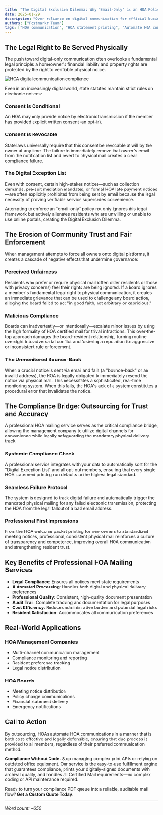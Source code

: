 ```yaml
---
title: "The Digital Exclusion Dilemma: Why 'Email-Only' is an HOA Policy Fail"
date: 2025-01-29
description: "Over-reliance on digital communication for official business violates the legal rights of residents entitled to physical mail, fueling resentment, leading to valid legal challenges, and creating an unnecessary compliance risk."
authors: ["Postmarkr Team"]
tags: ["HOA communication", "HOA statement printing", "Automate HOA communications", "Professional HOA mailing service", "HOA welcome packet printing", "HOA mailing compliance", "Digital exclusion"]
---
```


## The Legal Right to Be Served Physically

The push toward digital-only communication often overlooks a fundamental legal principle: a homeowner's financial liability and property rights are protected by the right to verifiable physical notice.

![HOA digital communication compliance](/banner-images/default-banner.webp)

Even in an increasingly digital world, state statutes maintain strict rules on electronic notices:

### Consent is Conditional

An HOA may only provide notice by electronic transmission if the member has provided explicit written consent (an opt-in).

### Consent is Revocable

State laws universally require that this consent be revocable at will by the owner at any time. The failure to immediately remove that owner's email from the notification list and revert to physical mail creates a clear compliance failure.

### The Digital Exception List

Even with consent, certain high-stakes notices—such as collection demands, pre-suit mediation mandates, or formal HOA late payment notices—are often explicitly prohibited from being sent by email because the legal necessity of proving verifiable service supersedes convenience.

Attempting to enforce an "email-only" policy not only ignores this legal framework but actively alienates residents who are unwilling or unable to use online portals, creating the Digital Exclusion Dilemma.

## The Erosion of Community Trust and Fair Enforcement

When management attempts to force all owners onto digital platforms, it creates a cascade of negative effects that undermine governance:

### Perceived Unfairness

Residents who prefer or require physical mail (often older residents or those with privacy concerns) feel their rights are being ignored. If a board ignores a member's fundamental legal right to physical communication, it creates an immediate grievance that can be used to challenge any board action, alleging the board failed to act "in good faith, not arbitrary or capricious."

### Malicious Compliance

Boards can inadvertently—or intentionally—escalate minor issues by using the high formality of HOA certified mail for trivial infractions. This over-the-top approach damages the board-resident relationship, turning routine oversight into adversarial conflict and fostering a reputation for aggressive or inconsistent rule enforcement.

### The Unmonitored Bounce-Back

When a crucial notice is sent via email and fails (a "bounce-back" or an invalid address), the HOA is legally obligated to immediately resend the notice via physical mail. This necessitates a sophisticated, real-time monitoring system. When this fails, the HOA's lack of a system constitutes a procedural error that invalidates the notice.

## The Compliance Bridge: Outsourcing for Trust and Accuracy

A professional HOA mailing service serves as the critical compliance bridge, allowing the management company to utilize digital channels for convenience while legally safeguarding the mandatory physical delivery track:

### Systemic Compliance Check

A professional service integrates with your data to automatically sort for the "Digital Exception List" and all opt-out members, ensuring that every single HOA statement printing run defaults to the highest legal standard.

### Seamless Failure Protocol

The system is designed to track digital failure and automatically trigger the mandated physical mailing for any failed electronic transmission, protecting the HOA from the legal fallout of a bad email address.

### Professional First Impressions

From the HOA welcome packet printing for new owners to standardized meeting notices, professional, consistent physical mail reinforces a culture of transparency and competence, improving overall HOA communication and strengthening resident trust.

## Key Benefits of Professional HOA Mailing Services

- **Legal Compliance**: Ensures all notices meet state requirements
- **Automated Processing**: Handles both digital and physical delivery preferences
- **Professional Quality**: Consistent, high-quality document presentation
- **Audit Trail**: Complete tracking and documentation for legal purposes
- **Cost Efficiency**: Reduces administrative burden and potential legal risks
- **Resident Satisfaction**: Accommodates all communication preferences

## Real-World Applications

### HOA Management Companies
- Multi-channel communication management
- Compliance monitoring and reporting
- Resident preference tracking
- Legal notice distribution

### HOA Boards
- Meeting notice distribution
- Policy change communications
- Financial statement delivery
- Emergency notifications

## Call to Action

By outsourcing, HOAs automate HOA communications in a manner that is both cost-effective and legally defensible, ensuring that due process is provided to all members, regardless of their preferred communication method.

**Compliance Without Code.** Stop managing complex print APIs or relying on outdated office equipment. Our service is the easy-to-use fulfillment engine that guarantees compliance, prints your digitally-signed documents with archival quality, and handles all Certified Mail requirements—no complex coding or API maintenance required.

Ready to turn your compliance PDF queue into a reliable, auditable mail flow? **[Get a Custom Quote Today](https://postmarkr.com)**.

---

*Word count: ~650*
